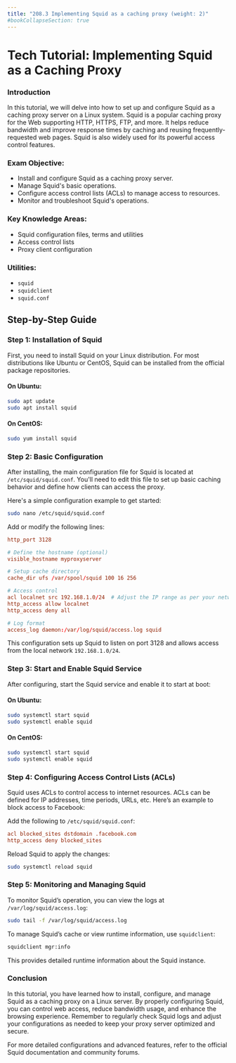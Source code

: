 ```yaml
---
title: "208.3 Implementing Squid as a caching proxy (weight: 2)"
#bookCollapseSection: true
---
```


# Tech Tutorial: Implementing Squid as a Caching Proxy

### Introduction

In this tutorial, we will delve into how to set up and configure Squid as a caching proxy server on a Linux system. Squid is a popular caching proxy for the Web supporting HTTP, HTTPS, FTP, and more. It helps reduce bandwidth and improve response times by caching and reusing frequently-requested web pages. Squid is also widely used for its powerful access control features.

### Exam Objective:

- Install and configure Squid as a caching proxy server.
- Manage Squid's basic operations.
- Configure access control lists (ACLs) to manage access to resources.
- Monitor and troubleshoot Squid's operations.

### Key Knowledge Areas:

- Squid configuration files, terms and utilities
- Access control lists
- Proxy client configuration

### Utilities:

- `squid`
- `squidclient`
- `squid.conf`

## Step-by-Step Guide

### Step 1: Installation of Squid

First, you need to install Squid on your Linux distribution. For most distributions like Ubuntu or CentOS, Squid can be installed from the official package repositories.

#### On Ubuntu:

```bash
sudo apt update
sudo apt install squid
```

#### On CentOS:

```bash
sudo yum install squid
```

### Step 2: Basic Configuration

After installing, the main configuration file for Squid is located at `/etc/squid/squid.conf`. You'll need to edit this file to set up basic caching behavior and define how clients can access the proxy.

Here's a simple configuration example to get started:

```bash
sudo nano /etc/squid/squid.conf
```

Add or modify the following lines:

```conf
http_port 3128

# Define the hostname (optional)
visible_hostname myproxyserver

# Setup cache directory
cache_dir ufs /var/spool/squid 100 16 256

# Access control
acl localnet src 192.168.1.0/24  # Adjust the IP range as per your network
http_access allow localnet
http_access deny all

# Log format
access_log daemon:/var/log/squid/access.log squid
```

This configuration sets up Squid to listen on port 3128 and allows access from the local network `192.168.1.0/24`.

### Step 3: Start and Enable Squid Service

After configuring, start the Squid service and enable it to start at boot:

#### On Ubuntu:

```bash
sudo systemctl start squid
sudo systemctl enable squid
```

#### On CentOS:

```bash
sudo systemctl start squid
sudo systemctl enable squid
```

### Step 4: Configuring Access Control Lists (ACLs)

Squid uses ACLs to control access to internet resources. ACLs can be defined for IP addresses, time periods, URLs, etc. Here’s an example to block access to Facebook:

Add the following to `/etc/squid/squid.conf`:

```conf
acl blocked_sites dstdomain .facebook.com
http_access deny blocked_sites
```

Reload Squid to apply the changes:

```bash
sudo systemctl reload squid
```

### Step 5: Monitoring and Managing Squid

To monitor Squid’s operation, you can view the logs at `/var/log/squid/access.log`:

```bash
sudo tail -f /var/log/squid/access.log
```

To manage Squid’s cache or view runtime information, use `squidclient`:

```bash
squidclient mgr:info
```

This provides detailed runtime information about the Squid instance.

### Conclusion

In this tutorial, you have learned how to install, configure, and manage Squid as a caching proxy on a Linux server. By properly configuring Squid, you can control web access, reduce bandwidth usage, and enhance the browsing experience. Remember to regularly check Squid logs and adjust your configurations as needed to keep your proxy server optimized and secure.

For more detailed configurations and advanced features, refer to the official Squid documentation and community forums.
